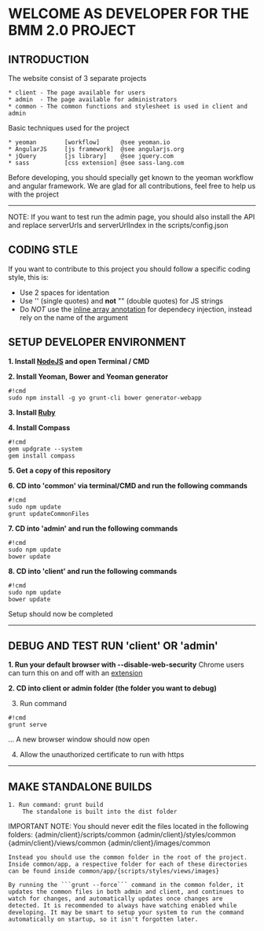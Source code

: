 WELCOME AS DEVELOPER FOR THE BMM 2.0 PROJECT
============================================


INTRODUCTION
------------

The website consist of 3 separate projects

    * client - The page available for users
    * admin  - The page available for administrators
    * common - The common functions and stylesheet is used in client and admin


Basic techniques used for the project

    * yeoman        [workflow]      @see yeoman.io
    * AngularJS     [js framework]  @see angularjs.org
    * jQuery        [js library]    @see jquery.com
    * sass          [css extension] @see sass-lang.com


Before developing, you should specially get known to the yeoman workflow and angular framework.
We are glad for all contributions, feel free to help us with the project
____________________________________________


NOTE:
    If you want to test run the admin page, you should also install the
    API and replace serverUrls and serverUrlIndex in the scripts/config.json

CODING STLE
-----------

If you want to contribute to this project you should follow a specific coding style, this is:

* Use 2 spaces for identation
* Use '' (single quotes) and **not** "" (double quotes) for JS strings
* Do *NOT* use the [inline array annotation](https://docs.angularjs.org/guide/di#inline-array-annotation) for dependecy injection, instead rely on the name of the argument

SETUP DEVELOPER ENVIRONMENT
---------------------------

**1. Install [NodeJS](http://nodejs.org/) and open Terminal / CMD**

**2. Install Yeoman, Bower and Yeoman generator**
```
#!cmd
sudo npm install -g yo grunt-cli bower generator-webapp
```

**3. Install [Ruby](https://www.ruby-lang.org/en/downloads/)**

**4. Install Compass**
```
#!cmd
gem updgrate --system
gem install compass
```

**5. Get a copy of this repository**

**6. CD into 'common' via terminal/CMD and run the following commands**
```
#!cmd
sudo npm update
grunt updateCommonFiles
```

**7. CD into 'admin' and run the following commands**
```
#!cmd
sudo npm update
bower update
```

**8. CD into 'client' and run the following commands**
```
#!cmd
sudo npm update
bower update
```

Setup should now be completed
____________________________________________


DEBUG AND TEST RUN 'client' OR 'admin'
--------------------------------------

**1. Run your default browser with --disable-web-security**
    Chrome users can turn this on and off with an [extension](https://chrome.google.com/webstore/detail/allow-control-allow-origi/nlfbmbojpeacfghkpbjhddihlkkiljbi)

**2. CD into client or admin folder (the folder you want to debug)**

3. Run command
```
#!cmd
grunt serve
```
... A new browser window should now open

4. Allow the unauthorized certificate to run with https

____________________________________________


MAKE STANDALONE BUILDS
----------------------

    1. Run command: grunt build
        The standalone is built into the dist folder

IMPORTANT NOTE:
    You should never edit the files located in the following folders:
    {admin/client}/scripts/common
    {admin/client}/styles/common
    {admin/client}/views/common
    {admin/client}/images/common

    Instead you should use the common folder in the root of the project. Inside common/app, a respective folder for each of these directories can be found inside common/app/{scripts/styles/views/images}

    By running the ```grunt --force``` command in the common folder, it updates the common files in both admin and client, and continues to watch for changes, and automatically updates once changes are detected. It is recommended to always have watching enabled while developing. It may be smart to setup your system to run the command automatically on startup, so it isn't forgotten later.